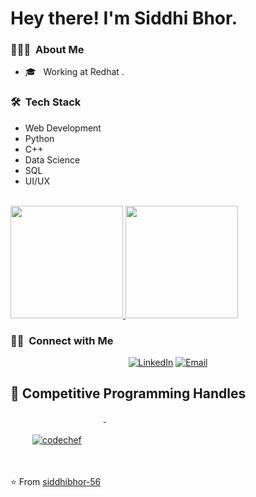 <h1> Hey there! I'm Siddhi Bhor.</h1>

<h3> 👨🏻‍💻 &nbsp;About Me </h3>

- 🎓 &nbsp; Working at Redhat .

<h3> 🛠 &nbsp;Tech Stack</h3>
<ul>
<li>Web Development</li>
<li>Python</li>
<li>C++</li>
<li>Data Science</li>
<li>SQL</li>
<li>UI/UX</li>
</ul>

<br/>

<a href="https://github.com/siddhibhor-56">
  <img height="180em" src="https://github-readme-stats.vercel.app/api?username=siddhibhor-56&theme=buefy&show_icons=true" />
  <img height="180em" src="https://github-readme-stats.vercel.app/api/top-langs/?username=siddhibhor-56&theme=buefy&layout=compact" />
</a>

<br/>

<h3> 🤝🏻 &nbsp;Connect with Me </h3>

<p align="center">
<a href="https://www.linkedin.com/in/siddhi-bhor-38aa7b1a5/"><img alt="LinkedIn" src="https://img.shields.io/badge/LinkedIn-Siddhi%20Bhor-blue?style=flat-square&logo=linkedin"></a>
<a href="mailto:siddhi.bhor@vit.edu.in"><img alt="Email" src="https://img.shields.io/badge/Email-siddhi.bhor@vit.edu.in-blue?style=flat-square&logo=gmail"></a>
</p>

## 📢 Competitive Programming Handles
<p align="left">
    <a href="https://www.codechef.com/users/siddhibhor56">
    <img src="https://cp-logo.vercel.app/codechef/siddhibhor56" alt="codechef" style="vertical-align:top; margin:35px">
  </a>&nbsp;&nbsp;&nbsp;

⭐️ From [siddhibhor-56](https://github.com/siddhibhor-56)
